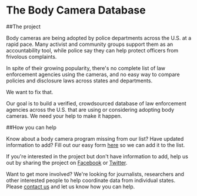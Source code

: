 # The Body Camera Database

##The project

Body cameras are being adopted by police departments across the U.S. at a rapid pace. Many activist and community groups support them as an accountability tool, while police say they can help protect officers from frivolous complaints.

In spite of their growing popularity, there's no complete list of law enforcement agencies using the cameras, and no easy way to compare policies and disclosure laws across states and departments.

We want to fix that.

Our goal is to build a verified, crowdsourced database of law enforcement agencies across the U.S. that are using or considering adopting body cameras. We need your help to make it happen.

##How you can help

Know about a body camera program missing from our list? Have updated information to add? Fill out our easy form [here](https://docs.google.com/forms/d/1ueQh9TvYsaNlumyrgYJ3iGzQQCuCyKWavhh4a2QC9nM/viewform) so we can add it to the list.

If you're interested in the project but don't have information to add, help us out by sharing the project on [Facebook](https://www.facebook.com/sharer/sharer.php?u=Check%20out%20the%20Body%20Camera%20Database.%20http%3A//bodycams.github.io/) or [Twitter](https://twitter.com/home?status=Check%20out%20the%20Body%20Camera%20Database.%20http%3A//bodycams.github.io/).

Want to get more involved? We're looking for journalists, researchers and other interested people to help coordinate data from individual states. Please [contact us](https://docs.google.com/forms/d/12Po4_AUOzvIoPlrczAQv1dOHXMNbQ5Er5SMccnj0nIk/viewform) and let us know how you can help.
